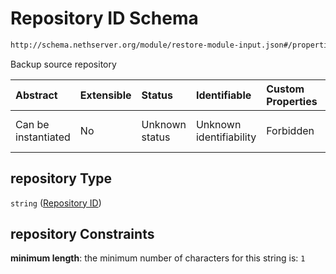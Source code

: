 # Repository ID Schema

```txt
http://schema.nethserver.org/module/restore-module-input.json#/properties/repository
```

Backup source repository

| Abstract            | Extensible | Status         | Identifiable            | Custom Properties | Additional Properties | Access Restrictions | Defined In                                                                             |
| :------------------ | :--------- | :------------- | :---------------------- | :---------------- | :-------------------- | :------------------ | :------------------------------------------------------------------------------------- |
| Can be instantiated | No         | Unknown status | Unknown identifiability | Forbidden         | Allowed               | none                | [restore-module-input.json\*](module/restore-module-input.json "open original schema") |

## repository Type

`string` ([Repository ID](restore-module-input-properties-repository-id.md))

## repository Constraints

**minimum length**: the minimum number of characters for this string is: `1`
